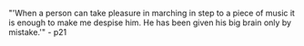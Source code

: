 "'When a person can take pleasure in marching in step to a piece of music it is enough to make me despise him. He has been given his big brain only by mistake.'" - p21
